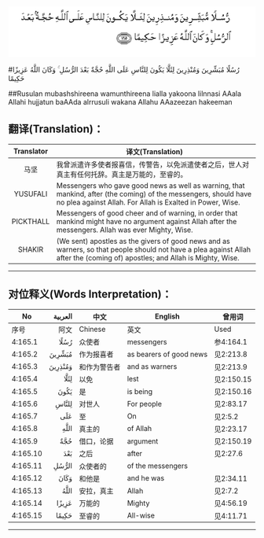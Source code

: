 ![004:165](images/004_165.gif)

#رُسُلًا مُبَشِّرِينَ وَمُنْذِرِينَ لِئَلَّا يَكُونَ لِلنَّاسِ عَلَى اللَّهِ حُجَّةٌ بَعْدَ الرُّسُلِ ۚ وَكَانَ اللَّهُ عَزِيزًا حَكِيمًا 

##Rusulan mubashshireena wamunthireena lialla yakoona lilnnasi AAala Allahi hujjatun baAAda alrrusuli wakana Allahu AAazeezan hakeeman  

## 翻译(Translation)：

| Translator | 译文(Translation)                                            |
| :--------: | ------------------------------------------------------------ |
|    马坚    | 我曾派遣许多使者报喜信，传警告，以免派遣使者之后，世人对真主有任何托辞。真主是万能的，至睿的。 |
|  YUSUFALI  | Messengers who gave good news as well as warning, that mankind, after (the coming) of the messengers, should have no plea against Allah. For Allah is Exalted in Power, Wise. |
| PICKTHALL  | Messengers of good cheer and of warning, in order that mankind might have no argument against Allah after the messengers. Allah was ever Mighty, Wise. |
|   SHAKIR   | (We sent) apostles as the givers of good news and as warners, so that people should not have a plea against Allah after the (coming of) apostles; and Allah is Mighty, Wise. |

---

## 对位释义(Words Interpretation)：

| No   | العربية | 中文    | English | 曾用词 |
| ---- | ------: | ------- | ------- | ------ |
| 序号 |    阿文 | Chinese | 英文    | Used   |
| 4:165.1  | رُسُلًا    | 众使者       | messengers              | 参4:164.1  |
| 4:165.2  | مُبَشِّرِينَ  | 作为报喜者   | as bearers of good news | 见2:213.8  |
| 4:165.3  | وَمُنْذِرِينَ | 和作为警告者 | and as warners          | 见2:213.9  |
| 4:165.4  | لِئَلَّا    | 以免         | lest                    | 见2:150.15 |
| 4:165.5  | يَكُونَ    | 是           | is being                | 见2:150.16 |
| 4:165.6  | لِلنَّاسِ   | 对世人       | For people              | 见2:83.17  |
| 4:165.7  | عَلَى     | 至           | On                      | 见2:5.2    |
| 4:165.8  | اللَّهِ    | 真主的       | of Allah                | 见2:23.17  |
| 4:165.9  | حُجَّةٌ     | 借口，论据   | argument                | 见2:150.19 |
| 4:165.10 | بَعْدَ     | 之后         | after                   | 见2:27.6   |
| 4:165.11 | الرُّسُلِ   | 众使者的     | of the messengers       |            |
| 4:165.12 | وَكَانَ    | 和他是       | and he was              | 见2:34.11  |
| 4:165.13 | اللَّهُ    | 安拉，真主   | Allah                   | 见2:7.2 |
| 4:165.14 | عَزِيزًا   | 万能的       | Mighty                  | 见4:56.19  |
| 4:165.15 | حَكِيمًا   | 至睿的       | All-wise                | 见4:11.71  |

---
